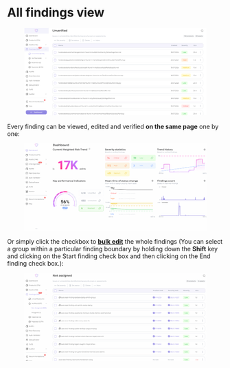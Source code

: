 # All findings view

<figure><img src="../../.gitbook/assets/image (2) (1) (1).png" alt=""><figcaption></figcaption></figure>

Every finding can be viewed, edited and verified **on the same page** one by one:

<figure><img src="../../.gitbook/assets/GIF 30.07.2024 12-09-43.gif" alt=""><figcaption></figcaption></figure>

Or simply click the checkbox to [**bulk edit**](available-bulk-actions.md) the whole findings (You can select a group within a particular finding boundary by holding down the **Shift** key and clicking on the Start finding check box and then clicking on the End finding check box.):

<figure><img src="../../.gitbook/assets/GIF 30.07.2024 12-13-00.gif" alt=""><figcaption></figcaption></figure>
